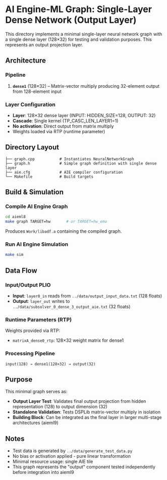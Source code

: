 # AI Engine-ML Graph: Single-Layer Dense Network (Output Layer)

This directory implements a minimal single-layer neural network graph with a single dense layer (128×32) for testing and validation purposes. This represents an output projection layer.

## Architecture

### Pipeline
1. **`dense1`** (128×32) – Matrix-vector multiply producing 32-element output from 128-element input

### Layer Configuration
- **Layer**: 128×32 dense layer (INPUT: HIDDEN_SIZE=128, OUTPUT: 32)
- **Cascade**: Single kernel (TP_CASC_LEN_LAYER1=1)
- **No activation**: Direct output from matrix multiply
- Weights loaded via RTP (runtime parameter)

## Directory Layout

```
├── graph.cpp           # Instantiates NeuralNetworkGraph
├── graph.h             # Simple graph definition with single dense layer
├── aie.cfg             # AIE compiler configuration
└── Makefile            # Build targets
```

## Build & Simulation

### Compile AI Engine Graph
```bash
cd aieml8
make graph TARGET=hw       # or TARGET=hw_emu
```
Produces `Work/libadf.a` containing the compiled graph.

### Run AI Engine Simulation
```bash
make sim
```

## Data Flow

### Input/Output PLIO
- **Input**: `layer0_in` reads from `../data/output_input_data.txt` (128 floats)
- **Output**: `layer_out` writes to `../data/subsolver_0_dense_3_output_aie.txt` (32 floats)

### Runtime Parameters (RTP)
Weights provided via RTP:
- `matrixA_dense0_rtp`: 128×32 weight matrix for dense1

### Processing Pipeline
```
input(128) → dense1(128×32) → output(32)
```

## Purpose

This minimal graph serves as:
- **Output Layer Test**: Validates final output projection from hidden representation (128) to output dimension (32)
- **Standalone Validation**: Tests DSPLib matrix-vector multiply in isolation
- **Building Block**: Can be integrated as the final layer in larger multi-stage architectures (aieml9)

## Notes
- Test data is generated by `../data/generate_test_data.py`
- No bias or activation applied - pure linear transformation
- Minimal resource usage: single AIE tile
- This graph represents the "output" component tested independently before integration into aieml9
